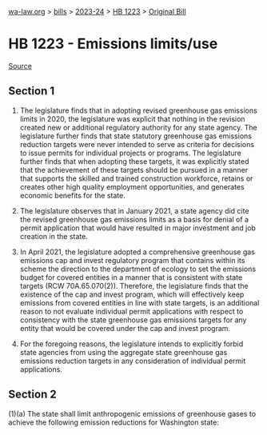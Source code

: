 [wa-law.org](/) > [bills](/bills/) > [2023-24](/bills/2023-24) > [HB 1223](/bills/2023-24/hb/1223/) > [Original Bill](/bills/2023-24/hb/1223/1/)

# HB 1223 - Emissions limits/use

[Source](http://lawfilesext.leg.wa.gov/biennium/2023-24/Pdf/Bills/House%20Bills/1223.pdf)

## Section 1
1. The legislature finds that in adopting revised greenhouse gas emissions limits in 2020, the legislature was explicit that nothing in the revision created new or additional regulatory authority for any state agency. The legislature further finds that state statutory greenhouse gas emissions reduction targets were never intended to serve as criteria for decisions to issue permits for individual projects or programs. The legislature further finds that when adopting these targets, it was explicitly stated that the achievement of these targets should be pursued in a manner that supports the skilled and trained construction workforce, retains or creates other high quality employment opportunities, and generates economic benefits for the state.

2. The legislature observes that in January 2021, a state agency did cite the revised greenhouse gas emissions limits as a basis for denial of a permit application that would have resulted in major investment and job creation in the state.

3. In April 2021, the legislature adopted a comprehensive greenhouse gas emissions cap and invest regulatory program that contains within its scheme the direction to the department of ecology to set the emissions budget for covered entities in a manner that is consistent with state targets (RCW 70A.65.070(2)). Therefore, the legislature finds that the existence of the cap and invest program, which will effectively keep emissions from covered entities in line with state targets, is an additional reason to not evaluate individual permit applications with respect to consistency with the state greenhouse gas emissions targets for any entity that would be covered under the cap and invest program.

4. For the foregoing reasons, the legislature intends to explicitly forbid state agencies from using the aggregate state greenhouse gas emissions reduction targets in any consideration of individual permit applications.

## Section 2
(1)(a) The state shall limit anthropogenic emissions of greenhouse gases to achieve the following emission reductions for Washington state:
